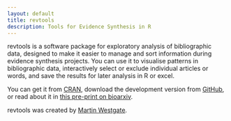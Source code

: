 ```yaml
---
layout: default
title: revtools
description: Tools for Evidence Synthesis in R
---
```

<head>
  <!-- Global site tag (gtag.js) - Google Analytics -->
  <script async src="https://www.googletagmanager.com/gtag/js?id=UA-121833450-2"></script>
  <script>
    window.dataLayer = window.dataLayer || [];
    function gtag(){dataLayer.push(arguments);}
    gtag('js', new Date());

    gtag('config', 'UA-121833450-1');
  </script>
</head>

revtools is a software package for exploratory analysis of bibliographic data, designed to make it easier to manage and sort information during evidence synthesis projects. You can use it to visualise patterns in bibliographic data,  interactively select or exclude individual articles or words, and save the results for later analysis in R or excel.

You can get it from <a href="https://cran.r-project.org/package=revtools" target="_blank" rel="noopener">CRAN</a>, download the development version from <a href="https://github.com/mjwestgate/revtools" target="_blank" rel="noopener">GitHub</a>, or read about it in <a href="https://doi.org/10.1101/262881" target="_blank" rel="noopener">this pre-print on bioarxiv</a>.

revtools was created by [Martin Westgate](https://martinwestgate.com).